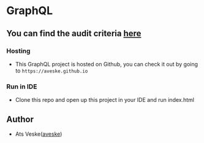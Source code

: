 # GraphQL

## You can find the audit criteria [here](https://01.kood.tech/git/root/public/src/branch/master/subjects/graphql/audit)

### Hosting
- This GraphQL project is hosted on Github, you can check it out by going to ```https://aveske.github.io ```

### Run in IDE
- Clone this repo and open up this project in your IDE and run index.html

## Author 
- Ats Veske([aveske](https://01.kood.tech/git/aveske))
